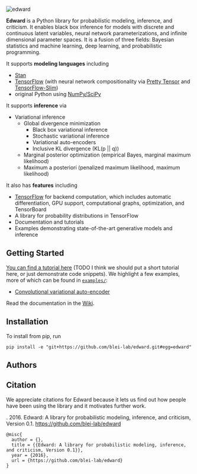 ![edward](http://dustintran.com/img/blackbox_200.png)

__Edward__ is a Python library for probabilistic modeling, inference,
and criticism. It enables black box inference for models with discrete
and continuous latent variables, neural network parameterizations, and
infinite dimensional parameter spaces. It is a fusion of three fields:
Bayesian statistics and machine learning, deep learning, and
probabilistic programming.

It supports __modeling languages__ including

* [Stan](http://mc-stan.org)
* [TensorFlow](https://www.tensorflow.org) (with neural network compositionality via [Pretty Tensor](https://github.com/google/prettytensor) and [TensorFlow-Slim](https://github.com/tensorflow/models/blob/master/inception/inception/slim/README.md))
* original Python using [NumPy/SciPy](http://scipy.org/)

It supports __inference__ via

* Variational inference
  * Global divergence minimization
    * Black box variational inference
    * Stochastic variational inference
    * Variational auto-encoders
    * Inclusive KL divergence (KL(p || q))
  * Marginal posterior optimization (empirical Bayes, marginal maximum likelihood)
  * Maximum a posteriori (penalized maximum likelihood, maximum likelihood)

It also has __features__ including

* [TensorFlow](https://www.tensorflow.org) for backend computation, which includes automatic differentiation, GPU support, computational graphs, optimization, and TensorBoard
* A library for probability distributions in TensorFlow
* Documentation and tutorials
* Examples demonstrating state-of-the-art generative models and inference

## Getting Started

[You can find a tutorial here](https://github.com/blei-lab/edward/wiki/Tutorial) (TODO I think we should put a short tutorial here, or just demonstrate code snippets).
We highlight a few examples, more of which can be found in [`examples/`](examples/):

* [Convolutional variational auto-encoder](examples/convolutional_vae.py)

Read the documentation in the [Wiki](https://github.com/blei-lab/edward/wiki).

## Installation

To install from pip, run
```{bash}
pip install -e "git+https://github.com/blei-lab/edward.git#egg=edward"
```

## Authors

## Citation

We appreciate citations for Edward because it lets us find out how
people have been using the library and it motivates further work.

. 2016. Edward: A library for probabilistic modeling, inference, and criticism, Version 0.1. https://github.com/blei-lab/edward
```
@misc{
  author = {},
  title = {{Edward: A library for probabilistic modeling, inference, and criticism, Version 0.1}},
  year = {2016},
  url = {https://github.com/blei-lab/edward}
}
```
